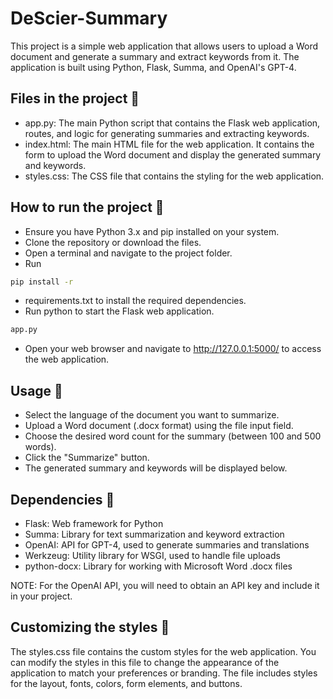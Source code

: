 # DeScier-Summary

This project is a simple web application that allows users to upload a Word document and generate a summary and extract keywords from it. The application is built using Python, Flask, Summa, and OpenAI's GPT-4.

## Files in the project 📁

- app.py: The main Python script that contains the Flask web application, routes, and logic for generating summaries and extracting keywords.
- index.html: The main HTML file for the web application. It contains the form to upload the Word document and display the generated summary and keywords.
- styles.css: The CSS file that contains the styling for the web application.

## How to run the project 🚀

- Ensure you have Python 3.x and pip installed on your system.
- Clone the repository or download the files.
- Open a terminal and navigate to the project folder.
- Run
 
```bash
pip install -r 
```

- requirements.txt to install the required dependencies.
- Run python to start the Flask web application. 

```bash
app.py 
```
- Open your web browser and navigate to http://127.0.0.1:5000/ to access the web application.

## Usage 🎯

- Select the language of the document you want to summarize.
- Upload a Word document (.docx format) using the file input field.
- Choose the desired word count for the summary (between 100 and 500 words).
- Click the "Summarize" button.
- The generated summary and keywords will be displayed below.

## Dependencies 🔧

- Flask: Web framework for Python
- Summa: Library for text summarization and keyword extraction
- OpenAI: API for GPT-4, used to generate summaries and translations
- Werkzeug: Utility library for WSGI, used to handle file uploads
- python-docx: Library for working with Microsoft Word .docx files

NOTE: For the OpenAI API, you will need to obtain an API key and include it in your project.

## Customizing the styles 🎨

The styles.css file contains the custom styles for the web application. You can modify the styles in this file to change the appearance of the application to match your preferences or branding. The file includes styles for the layout, fonts, colors, form elements, and buttons.
